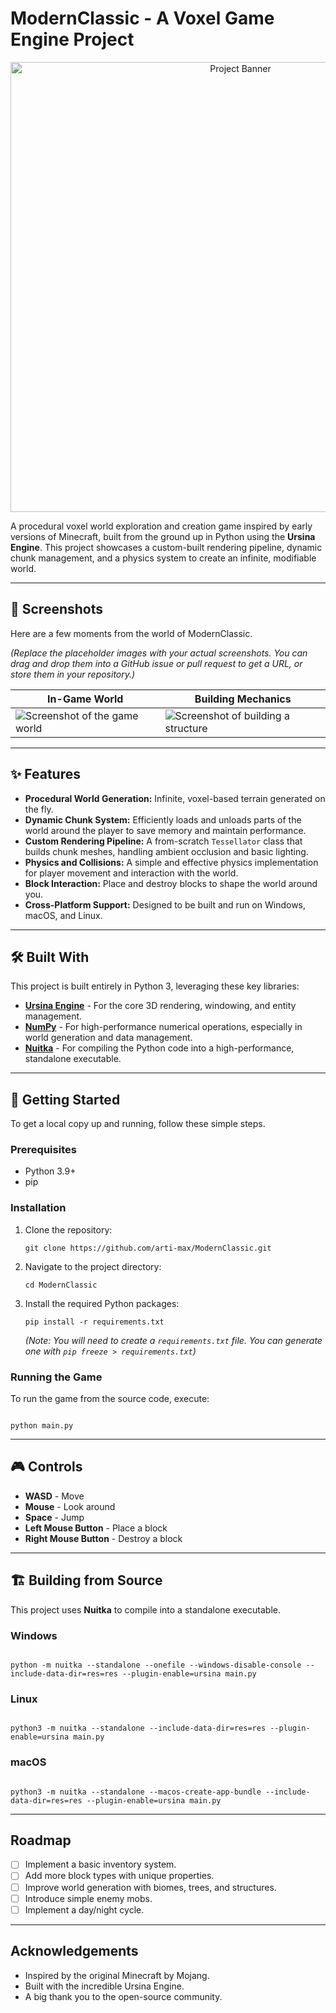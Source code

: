 # ModernClassic - A Voxel Game Engine Project

<p align="center">
  <img src="path/to/your/logo_or_banner.png" alt="Project Banner" width="720">
</p>

A procedural voxel world exploration and creation game inspired by early versions of Minecraft, built from the ground up in Python using the **Ursina Engine**. This project showcases a custom-built rendering pipeline, dynamic chunk management, and a physics system to create an infinite, modifiable world.

---

## 📸 Screenshots

Here are a few moments from the world of ModernClassic.

*_(Replace the placeholder images with your actual screenshots. You can drag and drop them into a GitHub issue or pull request to get a URL, or store them in your repository.)_*

| In-Game World                                    | Building Mechanics                              |
| -----------------------------------------------  | ----------------------------------------------- |
| ![Screenshot of the game world](path/to/your/screenshot1.png) | ![Screenshot of building a structure](path/to/your/screenshot2.png) |

---

## ✨ Features

- **Procedural World Generation:** Infinite, voxel-based terrain generated on the fly.
- **Dynamic Chunk System:** Efficiently loads and unloads parts of the world around the player to save memory and maintain performance.
- **Custom Rendering Pipeline:** A from-scratch `Tessellator` class that builds chunk meshes, handling ambient occlusion and basic lighting.
- **Physics and Collisions:** A simple and effective physics implementation for player movement and interaction with the world.
- **Block Interaction:** Place and destroy blocks to shape the world around you.
- **Cross-Platform Support:** Designed to be built and run on Windows, macOS, and Linux.

---

## 🛠️ Built With

This project is built entirely in Python 3, leveraging these key libraries:
- [**Ursina Engine**](https://www.ursinaengine.org/) - For the core 3D rendering, windowing, and entity management.
- [**NumPy**](https://numpy.org/) - For high-performance numerical operations, especially in world generation and data management.
- [**Nuitka**](https://nuitka.net/) - For compiling the Python code into a high-performance, standalone executable.

---

## 🚀 Getting Started

To get a local copy up and running, follow these simple steps.

### Prerequisites

- Python 3.9+
- pip

### Installation

1.  Clone the repository:
    ```
    git clone https://github.com/arti-max/ModernClassic.git
    ```
2.  Navigate to the project directory:
    ```
    cd ModernClassic
    ```
3.  Install the required Python packages:
    ```
    pip install -r requirements.txt
    ```
    *(Note: You will need to create a `requirements.txt` file. You can generate one with `pip freeze > requirements.txt`)*

### Running the Game

To run the game from the source code, execute:
```

python main.py

```

---

## 🎮 Controls

- **WASD** - Move
- **Mouse** - Look around
- **Space** - Jump
- **Left Mouse Button** - Place a block
- **Right Mouse Button** - Destroy a block

---

## 🏗️ Building from Source

This project uses **Nuitka** to compile into a standalone executable.

### Windows

```

python -m nuitka --standalone --onefile --windows-disable-console --include-data-dir=res=res --plugin-enable=ursina main.py

```

### Linux

```

python3 -m nuitka --standalone --include-data-dir=res=res --plugin-enable=ursina main.py

```

### macOS

```

python3 -m nuitka --standalone --macos-create-app-bundle --include-data-dir=res=res --plugin-enable=ursina main.py

```

---

## Roadmap

- [ ] Implement a basic inventory system.
- [ ] Add more block types with unique properties.
- [ ] Improve world generation with biomes, trees, and structures.
- [ ] Introduce simple enemy mobs.
- [ ] Implement a day/night cycle.

---

## Acknowledgements

- Inspired by the original Minecraft by Mojang.
- Built with the incredible Ursina Engine.
- A big thank you to the open-source community.

